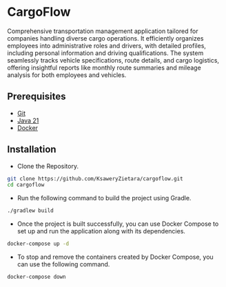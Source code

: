 # CargoFlow

Comprehensive transportation management application tailored for companies handling diverse 
cargo operations. It efficiently organizes employees into administrative roles and drivers, 
with detailed profiles, including personal information and driving qualifications. The system 
seamlessly tracks vehicle specifications, route details, and cargo logistics, offering insightful 
reports like monthly route summaries and mileage analysis for both employees and vehicles.

## Prerequisites
- [Git](https://git-scm.com/downloads)
- [Java 21](https://adoptium.net/temurin/releases/?version=21)
- [Docker](https://docs.docker.com/get-docker/)

## Installation
- Clone the Repository.
```bash
git clone https://github.com/KsaweryZietara/cargoflow.git
cd cargoflow
```

- Run the following command to build the project using Gradle.
```bash
./gradlew build
```

- Once the project is built successfully, you can use Docker Compose to set up and run the application along with its dependencies.
```bash
docker-compose up -d
```

- To stop and remove the containers created by Docker Compose, you can use the following command.
```bash
docker-compose down
```
